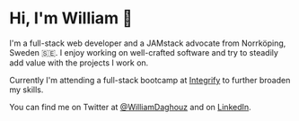 # Hi, I'm William 👋

I'm a full-stack web developer and a JAMstack advocate from Norrköping, Sweden 🇸🇪. I enjoy working on well-crafted software and try to steadily add value with the projects I work on.

Currently I'm attending a full-stack bootcamp at [Integrify](https://www.integrify.io) to further broaden my skills.

You can find me on Twitter at [@WilliamDaghouz](https://twitter.com/WilliamDaghouz) and on [LinkedIn](https://www.linkedin.com/in/william-daghouz/). 

<!--
**WilliamOfSweden/WilliamOfSweden** is a ✨ _special_ ✨ repository because its `README.md` (this file) appears on your GitHub profile.

Here are some ideas to get you started:

- 🔭 I’m currently working on ...
- 🌱 I’m currently learning ...
- 👯 I’m looking to collaborate on ...
- 🤔 I’m looking for help with ...
- 💬 Ask me about ...
- 📫 How to reach me: ...
- 😄 Pronouns: ...
- ⚡ Fun fact: ...
-->
